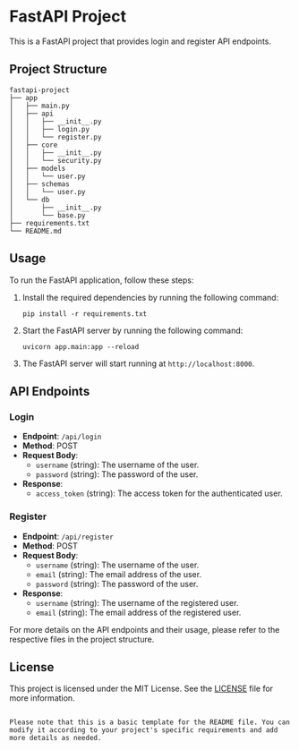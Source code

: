 # FastAPI Project

This is a FastAPI project that provides login and register API endpoints.

## Project Structure

```
fastapi-project
├── app
│   ├── main.py
│   ├── api
│   │   ├── __init__.py
│   │   ├── login.py
│   │   └── register.py
│   ├── core
│   │   ├── __init__.py
│   │   └── security.py
│   ├── models
│   │   └── user.py
│   ├── schemas
│   │   └── user.py
│   └── db
│       ├── __init__.py
│       └── base.py
├── requirements.txt
└── README.md
```

## Usage

To run the FastAPI application, follow these steps:

1. Install the required dependencies by running the following command:

   ```shell
   pip install -r requirements.txt
   ```

2. Start the FastAPI server by running the following command:

   ```shell
   uvicorn app.main:app --reload
   ```

3. The FastAPI server will start running at `http://localhost:8000`.

## API Endpoints

### Login

- **Endpoint**: `/api/login`
- **Method**: POST
- **Request Body**:
  - `username` (string): The username of the user.
  - `password` (string): The password of the user.
- **Response**:
  - `access_token` (string): The access token for the authenticated user.

### Register

- **Endpoint**: `/api/register`
- **Method**: POST
- **Request Body**:
  - `username` (string): The username of the user.
  - `email` (string): The email address of the user.
  - `password` (string): The password of the user.
- **Response**:
  - `username` (string): The username of the registered user.
  - `email` (string): The email address of the registered user.

For more details on the API endpoints and their usage, please refer to the respective files in the project structure.

## License

This project is licensed under the MIT License. See the [LICENSE](./LICENSE) file for more information.
```

Please note that this is a basic template for the README file. You can modify it according to your project's specific requirements and add more details as needed.